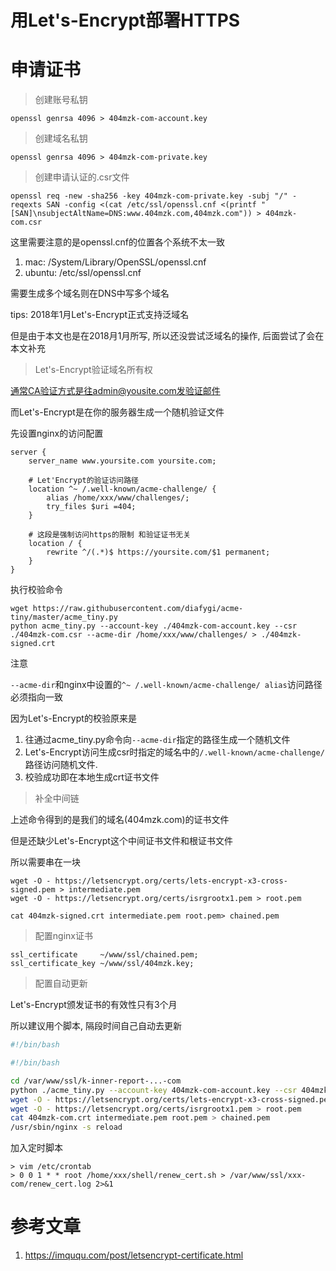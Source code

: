 # 用Let's-Encrypt部署HTTPS

# 申请证书

> 创建账号私钥

`openssl genrsa 4096 > 404mzk-com-account.key`

> 创建域名私钥

`openssl genrsa 4096 > 404mzk-com-private.key`

> 创建申请认证的.csr文件

`openssl req -new -sha256 -key 404mzk-com-private.key -subj "/" -reqexts SAN -config <(cat /etc/ssl/openssl.cnf <(printf "[SAN]\nsubjectAltName=DNS:www.404mzk.com,404mzk.com")) > 404mzk-com.csr`

这里需要注意的是openssl.cnf的位置各个系统不太一致

1. mac: /System/Library/OpenSSL/openssl.cnf
2. ubuntu: /etc/ssl/openssl.cnf

需要生成多个域名则在DNS中写多个域名

tips: 2018年1月Let's-Encrypt正式支持泛域名

但是由于本文也是在2018月1月所写, 所以还没尝试泛域名的操作, 后面尝试了会在本文补充

> Let's-Encrypt验证域名所有权

通常CA验证方式是往admin@yousite.com发验证邮件

而Let's-Encrypt是在你的服务器生成一个随机验证文件

先设置nginx的访问配置

```
server {
    server_name www.yoursite.com yoursite.com;

    # Let'Encrypt的验证访问路径
    location ^~ /.well-known/acme-challenge/ {
        alias /home/xxx/www/challenges/;
        try_files $uri =404;
    }
    
    # 这段是强制访问https的限制 和验证证书无关
    location / {
        rewrite ^/(.*)$ https://yoursite.com/$1 permanent;
    }
}
```

执行校验命令

```
wget https://raw.githubusercontent.com/diafygi/acme-tiny/master/acme_tiny.py
python acme_tiny.py --account-key ./404mzk-com-account.key --csr ./404mzk-com.csr --acme-dir /home/xxx/www/challenges/ > ./404mzk-signed.crt
```

注意

`--acme-dir`和nginx中设置的`^~ /.well-known/acme-challenge/ alias`访问路径必须指向一致

因为Let's-Encrypt的校验原来是

1. 往通过acme_tiny.py命令向`--acme-dir`指定的路径生成一个随机文件
2. Let's-Encrypt访问生成csr时指定的域名中的`/.well-known/acme-challenge/`路径访问随机文件.
3. 校验成功即在本地生成crt证书文件

> 补全中间链

上述命令得到的是我们的域名(404mzk.com)的证书文件

但是还缺少Let's-Encrypt这个中间证书文件和根证书文件

所以需要串在一块

```
wget -O - https://letsencrypt.org/certs/lets-encrypt-x3-cross-signed.pem > intermediate.pem
wget -O - https://letsencrypt.org/certs/isrgrootx1.pem > root.pem

cat 404mzk-signed.crt intermediate.pem root.pem> chained.pem

```

> 配置nginx证书

```shell
ssl_certificate     ~/www/ssl/chained.pem;
ssl_certificate_key ~/www/ssl/404mzk.key;
```

> 配置自动更新

Let's-Encrypt颁发证书的有效性只有3个月

所以建议用个脚本, 隔段时间自己自动去更新

```bash
#!/bin/bash

#!/bin/bash

cd /var/www/ssl/k-inner-report-...-com
python ./acme_tiny.py --account-key 404mzk-com-account.key --csr 404mzk-com.csr --acme-dir ./challenges/ > 404mzk-com.crt || exit
wget -O - https://letsencrypt.org/certs/lets-encrypt-x3-cross-signed.pem > intermediate.pem
wget -O - https://letsencrypt.org/certs/isrgrootx1.pem > root.pem
cat 404mzk-com.crt intermediate.pem root.pem > chained.pem
/usr/sbin/nginx -s reload
```

加入定时脚本

```
> vim /etc/crontab
> 0 0 1 * * root /home/xxx/shell/renew_cert.sh > /var/www/ssl/xxx-com/renew_cert.log 2>&1

```


# 参考文章

1. https://imququ.com/post/letsencrypt-certificate.html